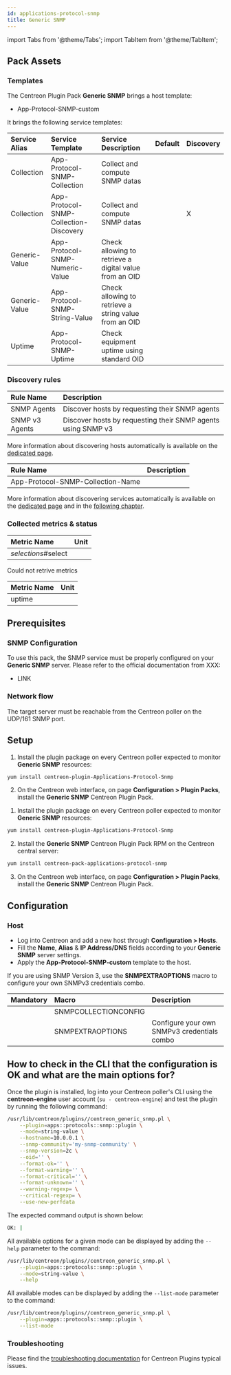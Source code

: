 ```yaml
---
id: applications-protocol-snmp
title: Generic SNMP
---
```

import Tabs from '@theme/Tabs';
import TabItem from '@theme/TabItem';


## Pack Assets

### Templates

The Centreon Plugin Pack **Generic SNMP** brings a host template:

* App-Protocol-SNMP-custom

It brings the following service templates:

| Service Alias | Service Template                       | Service Description                                    | Default | Discovery |
|:--------------|:---------------------------------------|:-------------------------------------------------------|:--------|:----------|
| Collection    | App-Protocol-SNMP-Collection           | Collect and compute SNMP datas                         |         |           |
| Collection    | App-Protocol-SNMP-Collection-Discovery | Collect and compute SNMP datas                         |         | X         |
| Generic-Value | App-Protocol-SNMP-Numeric-Value        | Check allowing to retrieve a digital value from an OID |         |           |
| Generic-Value | App-Protocol-SNMP-String-Value         | Check allowing to retrieve a string value from an OID  |         |           |
| Uptime        | App-Protocol-SNMP-Uptime               | Check equipment uptime using standard OID              |         |           |

### Discovery rules

<Tabs groupId="sync">
<TabItem value="Host" label="Host">

| Rule Name       | Description                                                  |
|:----------------|:-------------------------------------------------------------|
| SNMP Agents     | Discover hosts by requesting their SNMP agents               |
| SNMP v3 Agents  | Discover hosts by requesting their SNMP agents using SNMP v3 |

More information about discovering hosts automatically is available on the [dedicated page](/docs/monitoring/discovery/hosts-discovery).

</TabItem>
<TabItem value="Service" label="Service">

| Rule Name                         | Description |
|:----------------------------------|:------------|
| App-Protocol-SNMP-Collection-Name |             |

More information about discovering services automatically is available on the [dedicated page](/docs/monitoring/discovery/services-discovery)
and in the [following chapter](/docs/monitoring/discovery/services-discovery/#discovery-rules).

</TabItem>
</Tabs>

### Collected metrics & status

<Tabs groupId="sync">
<TabItem value="Collection" label="Collection">

| Metric Name         | Unit  |
|:--------------------|:------|
| *selections*#select |       |

</TabItem>
<TabItem value="Generic-Value" label="Generic-Value">

Could not retrive metrics

</TabItem>
<TabItem value="Uptime" label="Uptime">

| Metric Name | Unit  |
|:------------|:------|
| uptime      |       |

</TabItem>
</Tabs>

## Prerequisites

### SNMP Configuration

To use this pack, the SNMP service must be properly configured on your **Generic SNMP**
server. Please refer to the official documentation from XXX:
* LINK

### Network flow

The target server must be reachable from the Centreon poller on the UDP/161
SNMP port.

## Setup

<Tabs groupId="sync">
<TabItem value="Online License" label="Online License">

1. Install the plugin package on every Centreon poller expected to monitor **Generic SNMP** resources:

```bash
yum install centreon-plugin-Applications-Protocol-Snmp
```

2. On the Centreon web interface, on page **Configuration > Plugin Packs**, install the **Generic SNMP** Centreon Plugin Pack.

</TabItem>
<TabItem value="Offline License" label="Offline License">

1. Install the plugin package on every Centreon poller expected to monitor **Generic SNMP** resources:

```bash
yum install centreon-plugin-Applications-Protocol-Snmp
```

2. Install the **Generic SNMP** Centreon Plugin Pack RPM on the Centreon central server:

```bash
yum install centreon-pack-applications-protocol-snmp
```

3. On the Centreon web interface, on page **Configuration > Plugin Packs**, install the **Generic SNMP** Centreon Plugin Pack.

</TabItem>
</Tabs>

## Configuration

### Host

* Log into Centreon and add a new host through **Configuration > Hosts**.
* Fill the **Name**, **Alias** & **IP Address/DNS** fields according to your **Generic SNMP** server settings.
* Apply the **App-Protocol-SNMP-custom** template to the host.

If you are using SNMP Version 3, use the **SNMPEXTRAOPTIONS** macro to configure
your own SNMPv3 credentials combo.

| Mandatory   | Macro                | Description                                  |
|:------------|:---------------------|:---------------------------------------------|
|             | SNMPCOLLECTIONCONFIG |                                              |
|             | SNMPEXTRAOPTIONS     | Configure your own SNMPv3 credentials combo  |

## How to check in the CLI that the configuration is OK and what are the main options for?

Once the plugin is installed, log into your Centreon poller's CLI using the
**centreon-engine** user account (`su - centreon-engine`) and test the plugin by
running the following command:

```bash
/usr/lib/centreon/plugins//centreon_generic_snmp.pl \
    --plugin=apps::protocols::snmp::plugin \
    --mode=string-value \
    --hostname=10.0.0.1 \
    --snmp-community='my-snmp-community' \
    --snmp-version=2c \
    --oid='' \
    --format-ok='' \
    --format-warning='' \
    --format-critical='' \
    --format-unknown='' \
    --warning-regexp= \
    --critical-regexp= \
    --use-new-perfdata
```

The expected command output is shown below:

```bash
OK: | 
```

All available options for a given mode can be displayed by adding the
`--help` parameter to the command:

```bash
/usr/lib/centreon/plugins//centreon_generic_snmp.pl \
    --plugin=apps::protocols::snmp::plugin \
    --mode=string-value \
    --help
```

All available modes can be displayed by adding the `--list-mode` parameter to
the command:

```bash
/usr/lib/centreon/plugins//centreon_generic_snmp.pl \
    --plugin=apps::protocols::snmp::plugin \
    --list-mode
```

### Troubleshooting

Please find the [troubleshooting documentation](../getting-started/how-to-guides/troubleshooting-plugins.md)
for Centreon Plugins typical issues.